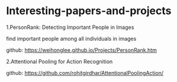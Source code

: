 # Interesting-papers-and-projects


1.PersonRank: Detecting Important People in Images

find important people among all individuals in images

github: https://weihonglee.github.io/Projects/PersonRank.htm

2.Attentional Pooling for Action Recognition

github: https://github.com/rohitgirdhar/AttentionalPoolingAction/
